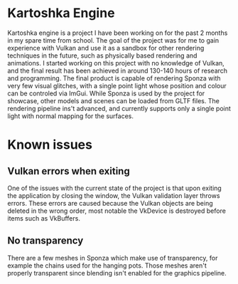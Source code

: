 # Kartoshka Engine
 
Kartoshka engine is a project I have been working on for the past 2 months in my spare time from school. The goal of the project was for me to gain experience with Vulkan and use it as a sandbox for other rendering techniques in the future, such as physically based rendering and animations. I started working on this project with no knowledge of Vulkan, and the final result has been achieved in around 130-140 hours of research and programming.
The final product is capable of rendering Sponza with very few visual glitches, with a single point light whose position and colour can be controled via ImGui. While Sponza is used by the project for showcase, other models and scenes can be loaded from GLTF files. The rendering pipeline ins't advanced, and currently supports only a single point light with normal mapping for the surfaces.

# Known issues
## Vulkan errors when exiting 
One of the issues with the current state of the project is that upon exiting the application by closing the window, the Vulkan validation layer throws errors. These errors are caused because the Vulkan objects are being deleted in the wrong order, most notable the VkDevice is destroyed before items such as VkBuffers.

## No transparency
There are a few meshes in Sponza which make use of transparency, for example the chains used for the hanging pots. Those meshes aren't properly transparent since blending isn't enabled for the graphics pipeline.
